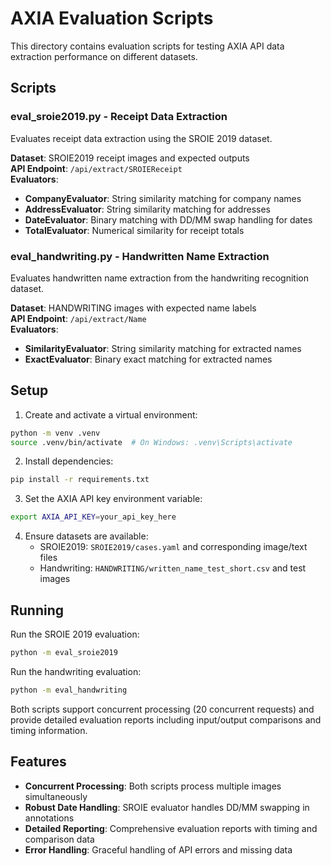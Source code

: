 # AXIA Evaluation Scripts

This directory contains evaluation scripts for testing AXIA API data extraction performance on different datasets.

## Scripts

### eval_sroie2019.py - Receipt Data Extraction
Evaluates receipt data extraction using the SROIE 2019 dataset.

**Dataset**: SROIE2019 receipt images and expected outputs  
**API Endpoint**: `/api/extract/SROIEReceipt`  
**Evaluators**:
- **CompanyEvaluator**: String similarity matching for company names
- **AddressEvaluator**: String similarity matching for addresses  
- **DateEvaluator**: Binary matching with DD/MM swap handling for dates
- **TotalEvaluator**: Numerical similarity for receipt totals

### eval_handwriting.py - Handwritten Name Extraction
Evaluates handwritten name extraction from the handwriting recognition dataset.

**Dataset**: HANDWRITING images with expected name labels  
**API Endpoint**: `/api/extract/Name`  
**Evaluators**:
- **SimilarityEvaluator**: String similarity matching for extracted names
- **ExactEvaluator**: Binary exact matching for extracted names

## Setup

1. Create and activate a virtual environment:
```bash
python -m venv .venv
source .venv/bin/activate  # On Windows: .venv\Scripts\activate
```

2. Install dependencies:
```bash
pip install -r requirements.txt
```

3. Set the AXIA API key environment variable:
```bash
export AXIA_API_KEY=your_api_key_here
```

4. Ensure datasets are available:
   - SROIE2019: `SROIE2019/cases.yaml` and corresponding image/text files
   - Handwriting: `HANDWRITING/written_name_test_short.csv` and test images

## Running

Run the SROIE 2019 evaluation:
```bash
python -m eval_sroie2019
```

Run the handwriting evaluation:
```bash
python -m eval_handwriting
```

Both scripts support concurrent processing (20 concurrent requests) and provide detailed evaluation reports including input/output comparisons and timing information.

## Features

- **Concurrent Processing**: Both scripts process multiple images simultaneously
- **Robust Date Handling**: SROIE evaluator handles DD/MM swapping in annotations
- **Detailed Reporting**: Comprehensive evaluation reports with timing and comparison data
- **Error Handling**: Graceful handling of API errors and missing data